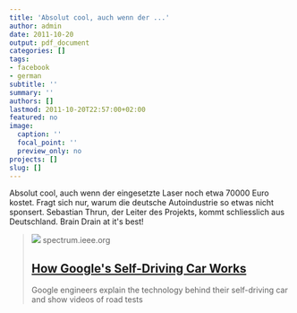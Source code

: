 ```yaml
---
title: 'Absolut cool, auch wenn der ...'
author: admin
date: 2011-10-20
output: pdf_document
categories: []
tags:
- facebook
- german
subtitle: ''
summary: ''
authors: []
lastmod: 2011-10-20T22:57:00+02:00
featured: no
image:
  caption: ''
  focal_point: ''
  preview_only: no
projects: []
slug: []
---
```

Absolut cool, auch wenn der eingesetzte Laser noch etwa 70000 Euro kostet. Fragt sich nur, warum die deutsche Autoindustrie so etwas nicht sponsert. Sebastian Thrun, der Leiter des Projekts, kommt schliesslich aus Deutschland. Brain Drain at it's best!
> [![](https://spectrum.ieee.org/media-library/google-s-self-driving-car.jpg?id=25565749&width=1200&coordinates=0%2C155%2C0%2C155&height=600)](http://spectrum.ieee.org/automaton/robotics/artificial-intelligence/how-google-self-driving-car-works)
> spectrum.ieee.org
> ## [How Google's Self-Driving Car Works](http://spectrum.ieee.org/automaton/robotics/artificial-intelligence/how-google-self-driving-car-works)
>
>Google engineers explain the technology behind their self-driving car and show videos of road tests

